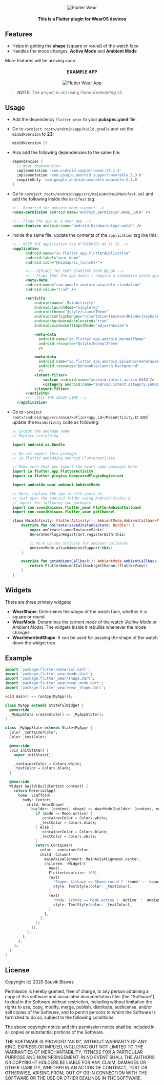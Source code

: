 <p align="center">
  <img src="https://github.com/sbis04/flutter_wear/raw/master/screenshots/cover.png" alt="Flutter Wear"/>
</p> 

<h4 align="center">This is a Flutter plugin for WearOS devices</h4>

## Features

* Helps in getting the **shape** (square or round) of the watch face
* Handles the mode changes, **Active Mode** and **Ambient Mode**

More features will be arriving soon.

<h4 align="center">EXAMPLE APP</h4>

<p align="center">
  <img src="https://github.com/sbis04/flutter_wear/raw/master/screenshots/wear_example.png" alt="Flutter Wear App"/>
</p>

> ***NOTE:*** The project is not using *Fluter Embedding v2*

## Usage

* Add the dependency `flutter_wear` to your **pubspec.yaml** file.

* Go to `<project root>/android/app/build.gradle` and set the `minSdkVersion` to **23**:

   ```gradle
   minSdkVersion 23
   ```

* Also add the following dependencies to the same file:
  ```gradle
  dependencies {
    // Wear dependencies
    implementation 'com.android.support:wear:27.1.1'
    implementation 'com.google.android.support:wearable:2.3.0'
    compileOnly 'com.google.android.wearable:wearable:2.3.0'
  }
  ```

* Go to `<project root>/android/app/src/main/AndroidManifest.xml` and add the following inside the `manifest` tag:
  ```xml
  <!-- Required for ambient mode support -->
  <uses-permission android:name="android.permission.WAKE_LOCK" />
  
  <!-- Flags the app as a Wear app -->
  <uses-feature android:name="android.hardware.type.watch" />
  ```

* Inside the same file, update the contents of the `application` tag like this:
  ```xml
  <!-- KEEP THE application tag ATTRIBUTES AS IT IS -->
  <application
        android:name="io.flutter.app.FlutterApplication"
        android:label="wear_demo"
        android:icon="@mipmap/ic_launcher">

        <!-- REPLACE THE PART STARTING FROM BELOW -->
        <!-- Flags that the app doesn't require a companion phone app -->
        <meta-data
        android:name="com.google.android.wearable.standalone"
        android:value="true" />

        <activity
            android:name=".MainActivity"
            android:launchMode="singleTop"
            android:theme="@style/LaunchTheme"
            android:configChanges="orientation|keyboardHidden|keyboard|screenSize|smallestScreenSize|locale|layoutDirection|fontScale|screenLayout|density|uiMode"
            android:hardwareAccelerated="true"
            android:windowSoftInputMode="adjustResize">

            <meta-data
              android:name="io.flutter.app.android.NormalTheme"
              android:resource="@style/NormalTheme"
              />

            <meta-data
              android:name="io.flutter.app.android.SplashScreenDrawable"
              android:resource="@drawable/launch_background"
              />
            <intent-filter>
                <action android:name="android.intent.action.MAIN"/>
                <category android:name="android.intent.category.LAUNCHER"/>
            </intent-filter>
        </activity>
        <!-- TILL THE ABOVE LINE -->
    </application>
  ```


* Go to `<project root>/android/app/src/main/kotlin/<app_id>/MainActivity.kt` and update the `MainActivity` code as following:
  ```kotlin
  // Except the package name
  // Replace everything

  import android.os.Bundle

  // Do not import this package: 
  // io.flutter.embedding.android.FlutterActivity

  // Make sure that you import the exact same packages here
  import io.flutter.app.FlutterActivity
  import io.flutter.plugins.GeneratedPluginRegistrant
  
  import androidx.wear.ambient.AmbientMode
  
  // Here, replace the app id with yours or, 
  // just open the android folder using Android Studio & 
  // import the following two packages
  import com.souvikbiswas.flutter_wear.FlutterAmbientCallback
  import com.souvikbiswas.flutter_wear.getChannel
  
  class MainActivity: FlutterActivity(), AmbientMode.AmbientCallbackProvider {
      override fun onCreate(savedInstanceState: Bundle?) {
          super.onCreate(savedInstanceState)
          GeneratedPluginRegistrant.registerWith(this)
  
          // Wire up the activity for ambient callbacks
          AmbientMode.attachAmbientSupport(this)
      }
  
      override fun getAmbientCallback(): AmbientMode.AmbientCallback {
          return FlutterAmbientCallback(getChannel(flutterView))
      }
  }
  ```

## Widgets

There are three primary widgets:

* **WearShape**: Determines the *shape* of the watch face, whether it is square or round.
* **WearMode**: Determines the *current mode* of the watch (*Active Mode* or *Ambient Mode*). The widgets inside it rebuilds whenever the mode changes.
* **WearInheritedShape**: It can be used for passing the shape of the watch down the widget tree.

## Example

```dart
import 'package:flutter/material.dart';
import 'package:flutter_wear/mode.dart';
import 'package:flutter_wear/shape.dart';
import 'package:flutter_wear/wear_mode.dart';
import 'package:flutter_wear/wear_shape.dart';

void main() => runApp(MyApp());

class MyApp extends StatefulWidget {
  @override
  _MyAppState createState() => _MyAppState();
}

class _MyAppState extends State<MyApp> {
  Color _containerColor;
  Color _textColor;

  @override
  void initState() {
    super.initState();

    _containerColor = Colors.white;
    _textColor = Colors.black;
  }

  @override
  Widget build(BuildContext context) {
    return MaterialApp(
      home: Scaffold(
        body: Center(
          child: WearShape(
            builder: (context, shape) => WearMode(builder: (context, mode) {
              if (mode == Mode.active) {
                _containerColor = Colors.white;
                _textColor = Colors.black;
              } else {
                _containerColor = Colors.black;
                _textColor = Colors.white;
              }
              return Container(
                color: _containerColor,
                child: Column(
                  mainAxisAlignment: MainAxisAlignment.center,
                  children: <Widget>[
                    Row(),
                    FlutterLogo(size: 100),
                    Text(
                      'Shape: ${shape == Shape.round ? 'round' : 'square'}',
                      style: TextStyle(color: _textColor),
                    ),
                    Text(
                      'Mode: ${mode == Mode.active ? 'Active' : 'Ambient'}',
                      style: TextStyle(color: _textColor),
                    ),
                  ],
                ),
              );
            }),
          ),
        ),
      ),
    );
  }
}
```
## License

Copyright (c) 2020 Souvik Biswas

Permission is hereby granted, free of charge, to any person obtaining a copy
of this software and associated documentation files (the "Software"), to deal
in the Software without restriction, including without limitation the rights
to use, copy, modify, merge, publish, distribute, sublicense, and/or sell
copies of the Software, and to permit persons to whom the Software is
furnished to do so, subject to the following conditions:

The above copyright notice and this permission notice shall be included in all
copies or substantial portions of the Software.

THE SOFTWARE IS PROVIDED "AS IS", WITHOUT WARRANTY OF ANY KIND, EXPRESS OR
IMPLIED, INCLUDING BUT NOT LIMITED TO THE WARRANTIES OF MERCHANTABILITY,
FITNESS FOR A PARTICULAR PURPOSE AND NONINFRINGEMENT. IN NO EVENT SHALL THE
AUTHORS OR COPYRIGHT HOLDERS BE LIABLE FOR ANY CLAIM, DAMAGES OR OTHER
LIABILITY, WHETHER IN AN ACTION OF CONTRACT, TORT OR OTHERWISE, ARISING FROM,
OUT OF OR IN CONNECTION WITH THE SOFTWARE OR THE USE OR OTHER DEALINGS IN THE
SOFTWARE.
